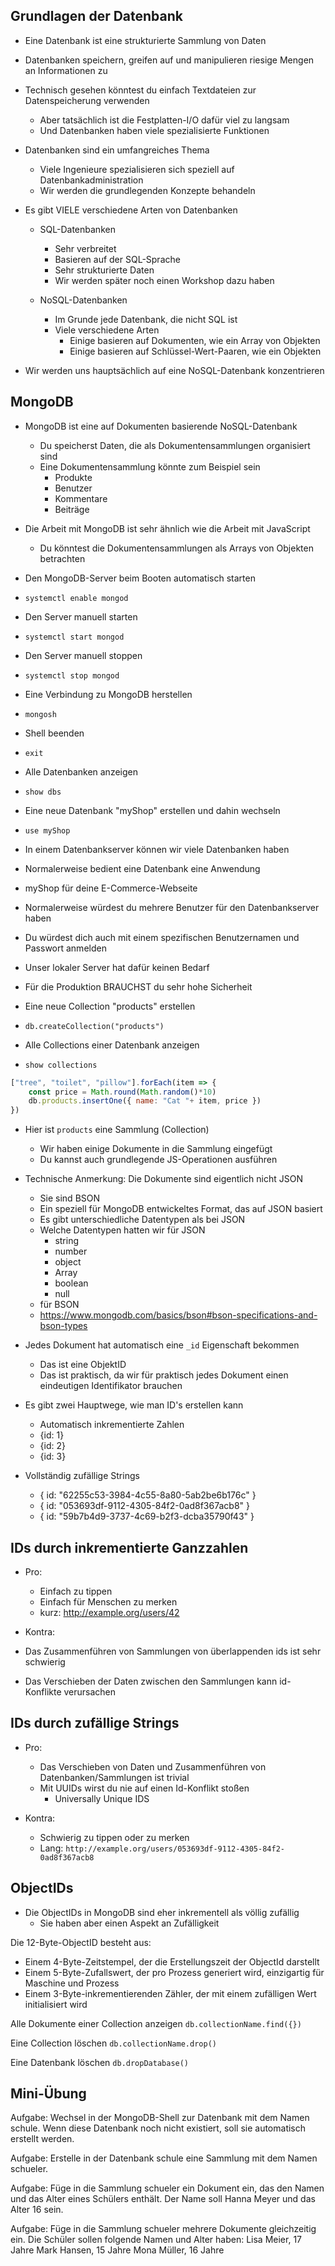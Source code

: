 ## Grundlagen der Datenbank

- Eine Datenbank ist eine strukturierte Sammlung von Daten
- Datenbanken speichern, greifen auf und manipulieren riesige Mengen an Informationen zu
- Technisch gesehen könntest du einfach Textdateien zur Datenspeicherung verwenden
  - Aber tatsächlich ist die Festplatten-I/O dafür viel zu langsam
  - Und Datenbanken haben viele spezialisierte Funktionen

- Datenbanken sind ein umfangreiches Thema
  - Viele Ingenieure spezialisieren sich speziell auf Datenbankadministration
  - Wir werden die grundlegenden Konzepte behandeln

- Es gibt VIELE verschiedene Arten von Datenbanken
  - SQL-Datenbanken
    - Sehr verbreitet
    - Basieren auf der SQL-Sprache
    - Sehr strukturierte Daten
    - Wir werden später noch einen Workshop dazu haben

  - NoSQL-Datenbanken
    - Im Grunde jede Datenbank, die nicht SQL ist
    - Viele verschiedene Arten
      - Einige basieren auf Dokumenten, wie ein Array von Objekten
      - Einige basieren auf Schlüssel-Wert-Paaren, wie ein Objekten

- Wir werden uns hauptsächlich auf eine NoSQL-Datenbank konzentrieren

## MongoDB

- MongoDB ist eine auf Dokumenten basierende NoSQL-Datenbank
  - Du speicherst Daten, die als Dokumentensammlungen organisiert sind
  - Eine Dokumentensammlung könnte zum Beispiel sein
    - Produkte
    - Benutzer
    - Kommentare
    - Beiträge
- Die Arbeit mit MongoDB ist sehr ähnlich wie die Arbeit mit JavaScript
  - Du könntest die Dokumentensammlungen als Arrays von Objekten betrachten

- Den MongoDB-Server beim Booten automatisch starten
- `systemctl enable mongod`

- Den Server manuell starten
- `systemctl start mongod`

- Den Server manuell stoppen
- `systemctl stop mongod`

- Eine Verbindung zu MongoDB herstellen 
- `mongosh`

- Shell beenden
- `exit`

- Alle Datenbanken anzeigen
- `show dbs`

- Eine neue Datenbank "myShop" erstellen und dahin wechseln
- `use myShop`

- In einem Datenbankserver können wir viele Datenbanken haben
- Normalerweise bedient eine Datenbank eine Anwendung
- myShop für deine E-Commerce-Webseite

- Normalerweise würdest du mehrere Benutzer für den Datenbankserver haben
- Du würdest dich auch mit einem spezifischen Benutzernamen und Passwort anmelden
- Unser lokaler Server hat dafür keinen Bedarf
- Für die Produktion BRAUCHST du sehr hohe Sicherheit

- Eine neue Collection "products" erstellen
- `db.createCollection("products")`

- Alle Collections einer Datenbank anzeigen
- `show collections`

```js
["tree", "toilet", "pillow"].forEach(item => {
    const price = Math.round(Math.random()*10)
    db.products.insertOne({ name: "Cat "+ item, price })
})
```

- Hier ist `products` eine Sammlung (Collection)
  - Wir haben einige Dokumente in die Sammlung eingefügt
  - Du kannst auch grundlegende JS-Operationen ausführen

- Technische Anmerkung: Die Dokumente sind eigentlich nicht JSON
  - Sie sind BSON
  - Ein speziell für MongoDB entwickeltes Format, das auf JSON basiert
  - Es gibt unterschiedliche Datentypen als bei JSON
  - Welche Datentypen hatten wir für JSON
    - string
    - number
    - object
    - Array
    - boolean
    - null
  - für BSON
  - https://www.mongodb.com/basics/bson#bson-specifications-and-bson-types

- Jedes Dokument hat automatisch eine `_id` Eigenschaft bekommen
  - Das ist eine ObjektID
  - Das ist praktisch, da wir für praktisch jedes Dokument einen eindeutigen Identifikator brauchen

- Es gibt zwei Hauptwege, wie man ID's erstellen kann
  - Automatisch inkrementierte Zahlen
  - {id: 1}
  - {id: 2}
  - {id: 3}

- Vollständig zufällige Strings
  - { id: "62255c53-3984-4c55-8a80-5ab2be6b176c" }
  - { id: "053693df-9112-4305-84f2-0ad8f367acb8" }
  - { id: "59b7b4d9-3737-4c69-b2f3-dcba35790f43" }

## IDs durch inkrementierte Ganzzahlen
- Pro:
  - Einfach zu tippen
  - Einfach für Menschen zu merken
  - kurz: http://example.org/users/42

- Kontra:
- Das Zusammenführen von Sammlungen von überlappenden ids ist sehr schwierig
- Das Verschieben der Daten zwischen den Sammlungen kann id-Konflikte verursachen

## IDs durch zufällige Strings
- Pro:
  - Das Verschieben von Daten und Zusammenführen von Datenbanken/Sammlungen ist trivial
  - Mit UUIDs wirst du nie auf einen Id-Konflikt stoßen
    - Universally Unique IDS

- Kontra:
  - Schwierig zu tippen oder zu merken
  - Lang: `http://example.org/users/053693df-9112-4305-84f2-0ad8f367acb8`

## ObjectIDs
- Die ObjectIDs in MongoDB sind eher inkrementell als völlig zufällig
  - Sie haben aber einen Aspekt an Zufälligkeit

Die 12-Byte-ObjectID besteht aus:
 - Einem 4-Byte-Zeitstempel, der die Erstellungszeit der ObjectId darstellt
 - Einem 5-Byte-Zufallswert, der pro Prozess generiert wird, einzigartig für Maschine und Prozess
 - Einem 3-Byte-inkrementierenden Zähler, der mit einem zufälligen Wert initialisiert wird

Alle Dokumente einer Collection anzeigen
`db.collectionName.find({})`

Eine Collection löschen
`db.collectionName.drop()`

Eine Datenbank löschen
`db.dropDatabase()`

## Mini-Übung
Aufgabe: Wechsel in der MongoDB-Shell zur Datenbank mit dem Namen schule. Wenn diese Datenbank noch nicht existiert, soll sie automatisch erstellt werden.

Aufgabe: Erstelle in der Datenbank schule eine Sammlung mit dem Namen schueler.

Aufgabe: Füge in die Sammlung schueler ein Dokument ein, das den Namen und das Alter eines Schülers enthält. Der Name soll Hanna Meyer und das Alter 16 sein.

Aufgabe: Füge in die Sammlung schueler mehrere Dokumente gleichzeitig ein. Die Schüler sollen folgende Namen und Alter haben:
Lisa Meier, 17 Jahre Mark Hansen, 15 Jahre Mona Müller, 16 Jahre 